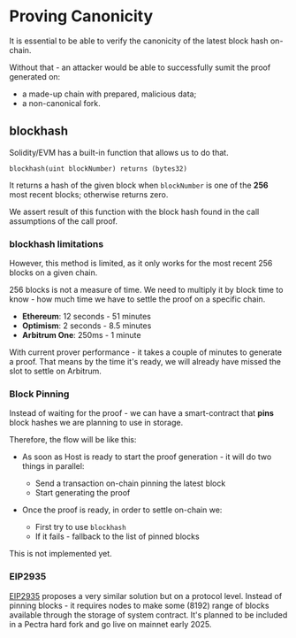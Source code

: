 # Proving Canonicity

It is essential to be able to verify the canonicity of the latest block hash on-chain.

Without that - an attacker would be able to successfully sumit the proof generated on:
* a made-up chain with prepared, malicious data;
* a non-canonical fork.

## blockhash

Solidity/EVM has a built-in function that allows us to do that.

```sol
blockhash(uint blockNumber) returns (bytes32)
```
It returns a hash of the given block when `blockNumber` is one of the **256** most recent blocks; otherwise returns zero.

We assert result of this function with the block hash found in the call assumptions of the call proof.

### blockhash limitations
However, this method is limited, as it only works for the most recent 256 blocks on a given chain.

256 blocks is not a measure of time. We need to multiply it by block time to know - how much time we have to settle the proof on a specific chain.


* **Ethereum**: 12 seconds - 51 minutes
* **Optimism**: 2 seconds - 8.5 minutes
* **Arbitrum One**: 250ms - 1 minute

With current prover performance - it takes a couple of minutes to generate a proof. That means by the time it's ready, we will already have missed the slot to settle on Arbitrum.

### Block Pinning

Instead of waiting for the proof - we can have a smart-contract that **pins** block hashes we are planning to use in storage.

Therefore, the flow will be like this:
* As soon as Host is ready to start the proof generation - it will do two things in parallel:
    * Send a transaction on-chain pinning the latest block
    * Start generating the proof
    
* Once the proof is ready, in order to settle on-chain we:
    * First try to use `blockhash`
    * If it fails - fallback to the list of pinned blocks

This is not implemented yet.

### EIP2935

[EIP2935](https://eips.ethereum.org/EIPS/eip-2935) proposes a very similar solution but on a protocol level.
Instead of pinning blocks - it requires nodes to make some (8192) range of blocks available through the storage of system contract.
It's planned to be included in a Pectra hard fork and go live on mainnet early 2025.